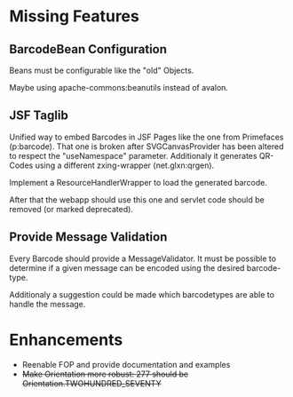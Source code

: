 Missing Features
================

BarcodeBean Configuration
-------------------------
Beans must be configurable like the "old" Objects.

Maybe using apache-commons:beanutils instead of avalon.

JSF Taglib
----------
Unified way to embed Barcodes in JSF Pages like
the one from Primefaces (p:barcode).
That one is broken after SVGCanvasProvider has been altered to
respect the "useNamespace" parameter. Additionaly it generates
QR-Codes using a different zxing-wrapper (net.glxn:qrgen).

Implement a ResourceHandlerWrapper to load the generated barcode.

After that the webapp should use this one and servlet code should
be removed (or marked deprecated).

Provide Message Validation
--------------------------
Every Barcode should provide a MessageValidator.
It must be possible to determine if a given message can be encoded
using the desired barcode-type.

Additionaly a suggestion could be made which barcodetypes are able to
handle the message.

Enhancements
============
* Reenable FOP and provide documentation and examples
* ~~Make Orientation more robust: 277 should be Orientation.TWOHUNDRED_SEVENTY~~
